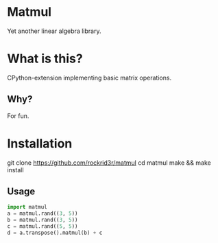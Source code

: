 # Matmul
Yet another linear algebra library.
# What is this?
CPython-extension implementing basic matrix operations.
## Why?
For fun.

# Installation
git clone https://github.com/rockrid3r/matmul
cd matmul
make && make install

## Usage
```python
import matmul
a = matmul.rand((3, 5))
b = matmul.rand((3, 5))
c = matmul.rand((5, 5))
d = a.transpose().matmul(b) + c
```

